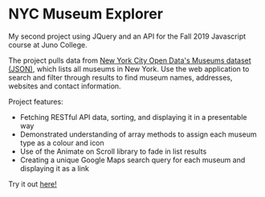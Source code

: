 # NYC Museum Explorer
My second project using JQuery and an API for the Fall 2019 Javascript course at Juno College. 

The project pulls data from <a href="https://dev.socrata.com/foundry/data.cityofnewyork.us/fn6f-htvy">New York City Open Data's Museums dataset (JSON)</a>, which lists all museums in New York. Use the web application to search and filter through results to find museum names, addresses, websites and contact information. 

Project features: 
- Fetching RESTful API data, sorting, and displaying it in a presentable way
- Demonstrated understanding of array methods to assign each museum type as a colour and icon
- Use of the Animate on Scroll library to fade in list results
- Creating a unique Google Maps search query for each museum and displaying it as a link
 
Try it out <a href="https://nycmuseums.netlify.com">here!</a>
